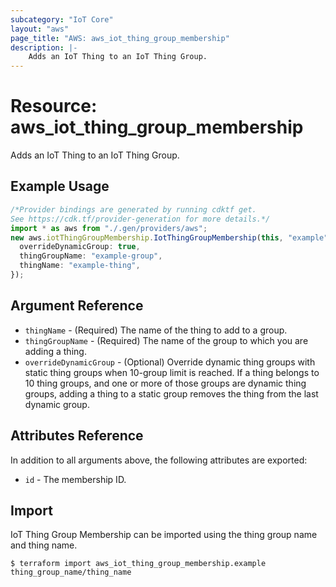 ```yaml
---
subcategory: "IoT Core"
layout: "aws"
page_title: "AWS: aws_iot_thing_group_membership"
description: |-
    Adds an IoT Thing to an IoT Thing Group.
---
```


# Resource: aws\_iot\_thing\_group\_membership

Adds an IoT Thing to an IoT Thing Group.

## Example Usage

```typescript
/*Provider bindings are generated by running cdktf get.
See https://cdk.tf/provider-generation for more details.*/
import * as aws from "./.gen/providers/aws";
new aws.iotThingGroupMembership.IotThingGroupMembership(this, "example", {
  overrideDynamicGroup: true,
  thingGroupName: "example-group",
  thingName: "example-thing",
});

```

## Argument Reference

* `thingName` - (Required) The name of the thing to add to a group.
* `thingGroupName` - (Required) The name of the group to which you are adding a thing.
* `overrideDynamicGroup` - (Optional) Override dynamic thing groups with static thing groups when 10-group limit is reached. If a thing belongs to 10 thing groups, and one or more of those groups are dynamic thing groups, adding a thing to a static group removes the thing from the last dynamic group.

## Attributes Reference

In addition to all arguments above, the following attributes are exported:

* `id` - The membership ID.

## Import

IoT Thing Group Membership can be imported using the thing group name and thing name.

```console
$ terraform import aws_iot_thing_group_membership.example thing_group_name/thing_name
```
